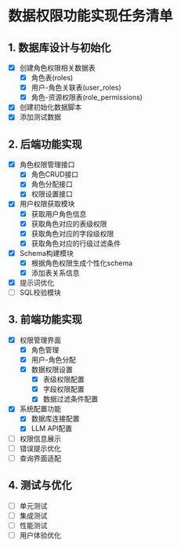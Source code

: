 # 数据权限功能实现任务清单

## 1. 数据库设计与初始化
- [x] 创建角色权限相关数据表
  - [x] 角色表(roles)
  - [x] 用户-角色关联表(user_roles)
  - [x] 角色-资源权限表(role_permissions)
- [x] 创建初始化数据脚本
- [x] 添加测试数据

## 2. 后端功能实现
- [x] 角色权限管理接口
  - [x] 角色CRUD接口
  - [x] 角色分配接口
  - [x] 权限设置接口
- [x] 用户权限获取模块
  - [x] 获取用户角色信息
  - [x] 获取角色对应的表级权限
  - [x] 获取角色对应的字段级权限
  - [x] 获取角色对应的行级过滤条件
- [x] Schema构建模块
  - [x] 根据角色权限生成个性化schema
  - [x] 添加表关系信息
- [x] 提示词优化
- [ ] SQL校验模块

## 3. 前端功能实现
- [x] 权限管理界面
  - [x] 角色管理
  - [x] 用户-角色分配
  - [x] 数据权限设置
    - [x] 表级权限配置
    - [x] 字段权限配置
    - [x] 数据过滤条件配置
- [x] 系统配置功能
  - [x] 数据库连接配置
  - [x] LLM API配置
- [ ] 权限信息展示
- [ ] 错误提示优化
- [ ] 查询界面适配

## 4. 测试与优化
- [ ] 单元测试
- [ ] 集成测试
- [ ] 性能测试
- [ ] 用户体验优化